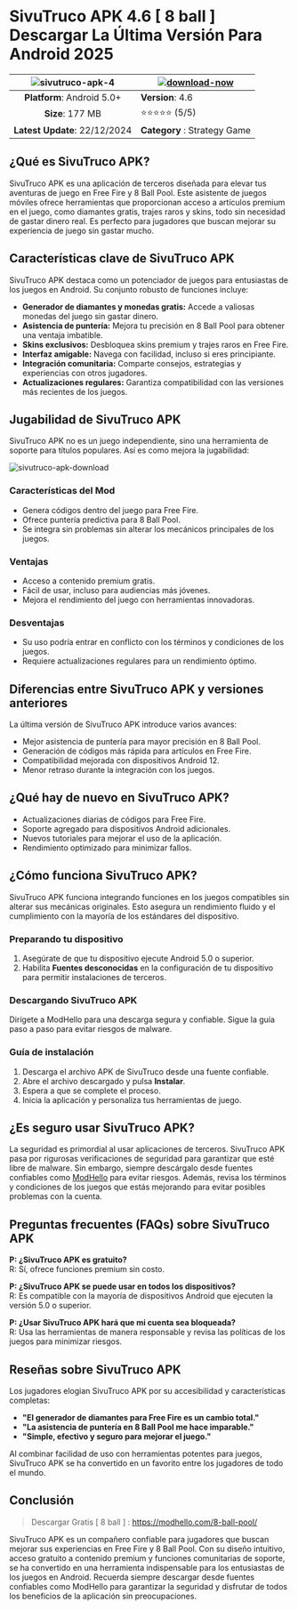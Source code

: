 # SivuTruco APK 4.6 [ 8 ball ] Descargar La Última Versión Para Android 2025

|![sivutruco-apk-4](https://github.com/user-attachments/assets/e3e19aa6-24ca-4219-b847-da9696a48636)| [![download-now](https://github.com/user-attachments/assets/22657e67-9d2d-46af-a41a-5d365d2ddc1f)](https://modhello.com/8-ball-pool/)  |
|:-------------------------------------------------:|-----------------------|
| **Platform**: Android 5.0+                      | **Version**: 4.6    |
| **Size**: 177 MB                               | ⭐️⭐️⭐️⭐️⭐️ (5/5) |
| **Latest Update**: 22/12/2024                     | **Category** : Strategy Game |

## ¿Qué es SivuTruco APK?
SivuTruco APK es una aplicación de terceros diseñada para elevar tus aventuras de juego en Free Fire y 8 Ball Pool. Este asistente de juegos móviles ofrece herramientas que proporcionan acceso a artículos premium en el juego, como diamantes gratis, trajes raros y skins, todo sin necesidad de gastar dinero real. Es perfecto para jugadores que buscan mejorar su experiencia de juego sin gastar mucho.

## Características clave de SivuTruco APK
SivuTruco APK destaca como un potenciador de juegos para entusiastas de los juegos en Android. Su conjunto robusto de funciones incluye:

- **Generador de diamantes y monedas gratis:** Accede a valiosas monedas del juego sin gastar dinero.
- **Asistencia de puntería:** Mejora tu precisión en 8 Ball Pool para obtener una ventaja imbatible.
- **Skins exclusivos:** Desbloquea skins premium y trajes raros en Free Fire.
- **Interfaz amigable:** Navega con facilidad, incluso si eres principiante.
- **Integración comunitaria:** Comparte consejos, estrategias y experiencias con otros jugadores.
- **Actualizaciones regulares:** Garantiza compatibilidad con las versiones más recientes de los juegos.

## Jugabilidad de SivuTruco APK
SivuTruco APK no es un juego independiente, sino una herramienta de soporte para títulos populares. Así es como mejora la jugabilidad:

![sivutruco-apk-download](https://github.com/user-attachments/assets/7bfaa8bc-b245-498c-b127-046468809881)


### Características del Mod
- Genera códigos dentro del juego para Free Fire.
- Ofrece puntería predictiva para 8 Ball Pool.
- Se integra sin problemas sin alterar los mecánicos principales de los juegos.

### Ventajas
- Acceso a contenido premium gratis.
- Fácil de usar, incluso para audiencias más jóvenes.
- Mejora el rendimiento del juego con herramientas innovadoras.

### Desventajas
- Su uso podría entrar en conflicto con los términos y condiciones de los juegos.
- Requiere actualizaciones regulares para un rendimiento óptimo.

## Diferencias entre SivuTruco APK y versiones anteriores
La última versión de SivuTruco APK introduce varios avances:

- Mejor asistencia de puntería para mayor precisión en 8 Ball Pool.
- Generación de códigos más rápida para artículos en Free Fire.
- Compatibilidad mejorada con dispositivos Android 12.
- Menor retraso durante la integración con los juegos.

## ¿Qué hay de nuevo en SivuTruco APK?

- Actualizaciones diarias de códigos para Free Fire.
- Soporte agregado para dispositivos Android adicionales.
- Nuevos tutoriales para mejorar el uso de la aplicación.
- Rendimiento optimizado para minimizar fallos.

## ¿Cómo funciona SivuTruco APK?
SivuTruco APK funciona integrando funciones en los juegos compatibles sin alterar sus mecánicas originales. Esto asegura un rendimiento fluido y el cumplimiento con la mayoría de los estándares del dispositivo.

### Preparando tu dispositivo

1. Asegúrate de que tu dispositivo ejecute Android 5.0 o superior.
2. Habilita **Fuentes desconocidas** en la configuración de tu dispositivo para permitir instalaciones de terceros.

### Descargando SivuTruco APK
Dirígete a ModHello para una descarga segura y confiable. Sigue la guía paso a paso para evitar riesgos de malware.

### Guía de instalación

1. Descarga el archivo APK de SivuTruco desde una fuente confiable.
2. Abre el archivo descargado y pulsa **Instalar**.
3. Espera a que se complete el proceso.
4. Inicia la aplicación y personaliza tus herramientas de juego.

## ¿Es seguro usar SivuTruco APK?
La seguridad es primordial al usar aplicaciones de terceros. SivuTruco APK pasa por rigurosas verificaciones de seguridad para garantizar que esté libre de malware. Sin embargo, siempre descárgalo desde fuentes confiables como [ModHello](https://www.modhello.com) para evitar riesgos. Además, revisa los términos y condiciones de los juegos que estás mejorando para evitar posibles problemas con la cuenta.

## Preguntas frecuentes (FAQs) sobre SivuTruco APK

**P: ¿SivuTruco APK es gratuito?**  
R: Sí, ofrece funciones premium sin costo.

**P: ¿SivuTruco APK se puede usar en todos los dispositivos?**  
R: Es compatible con la mayoría de dispositivos Android que ejecuten la versión 5.0 o superior.

**P: ¿Usar SivuTruco APK hará que mi cuenta sea bloqueada?**  
R: Usa las herramientas de manera responsable y revisa las políticas de los juegos para minimizar riesgos.

## Reseñas sobre SivuTruco APK
Los jugadores elogian SivuTruco APK por su accesibilidad y características completas:

- **"El generador de diamantes para Free Fire es un cambio total."**
- **"La asistencia de puntería en 8 Ball Pool me hace imparable."**
- **"Simple, efectivo y seguro para mejorar el juego."**

Al combinar facilidad de uso con herramientas potentes para juegos, SivuTruco APK se ha convertido en un favorito entre los jugadores de todo el mundo.

## Conclusión
>Descargar Gratis [ 8 ball ] : https://modhello.com/8-ball-pool/

SivuTruco APK es un compañero confiable para jugadores que buscan mejorar sus experiencias en Free Fire y 8 Ball Pool. Con su diseño intuitivo, acceso gratuito a contenido premium y funciones comunitarias de soporte, se ha convertido en una herramienta indispensable para los entusiastas de los juegos en Android. Recuerda siempre descargar desde fuentes confiables como ModHello para garantizar la seguridad y disfrutar de todos los beneficios de la aplicación sin preocupaciones.

